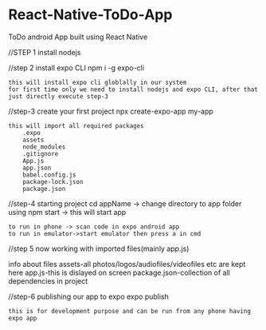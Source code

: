 # React-Native-ToDo-App
ToDo android App built using React Native


//STEP 1
install nodejs 

//step 2
install expo CLI
    npm i -g expo-cli  

    this will install expo cli globlally in our system
    for first time only we need to install nodejs and expo CLI, after that just directly execute step-3

//step-3
create your first project
    npx create-expo-app my-app
    
    this will import all required packages
        .expo
        assets
        node_modules
        .gitignore
        App.js
        app.json
        babel.config.js
        package-lock.json
        package.json

//step-4 starting project
    cd appName -> change directory to app folder using 
    npm start  -> this will start app

    to run in phone -> scan code in expo android app
    to run in emulator->start emulator then press a in cmd

//step 5
now working with imported files(mainly app.js)

info about files
    assets-all photos/logos/audiofiles/videofiles etc are kept here
    app.js-this is dislayed on screen
    package.json-collection of all dependencies in project

//step-6 publishing our app to expo 
    expo publish

    this is for development purpose and can be run from any phone having expo app
